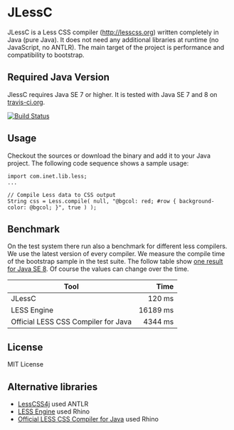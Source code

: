 JLessC
======

JLessC is a Less CSS compiler (http://lesscss.org) written completely in Java (pure Java). It does not need any additional libraries at runtime (no JavaScript, no ANTLR). The main target of the project is performance and compatibility to bootstrap.

Required Java Version
----
JlessC requires Java SE 7 or higher. It is tested with Java SE 7 and 8 on <a href="https://travis-ci.org/i-net-software/jlessc">travis-ci.org</a>. 

[![Build Status](https://travis-ci.org/i-net-software/jlessc.svg)](https://travis-ci.org/i-net-software/jlessc)

Usage
----
Checkout the sources or download the binary and add it to your Java project. The following code sequence shows a sample usage:

    import com.inet.lib.less;
    ...
    
    // Compile Less data to CSS output
    String css = Less.compile( null, "@bgcol: red; #row { background-color: @bgcol; }", true ) );

Benchmark
----
On the test system there run also a benchmark for different less compilers. We use the latest version of every compiler. We measure the compile time of the bootstrap sample in the test suite. The follow table show <a href="https://travis-ci.org/i-net-software/jlessc/jobs/57053125">one result for Java SE 8</a>. Of course the values can change over the time.

| Tool                                |     Time |
| ----------------------------------- | --------:|
| JLessC                              |   120 ms |
| LESS Engine                         | 16189 ms |
| Official LESS CSS Compiler for Java |  4344 ms |

License
----
MIT License

Alternative libraries
----
+ <a href="https://github.com/localmatters/lesscss4j">LessCSS4j</a> used ANTLR
+ <a href="https://github.com/asual/lesscss-engine">LESS Engine</a> used Rhino
+ <a href="https://github.com/marceloverdijk/lesscss-java">Official LESS CSS Compiler for Java</a> used Rhino
